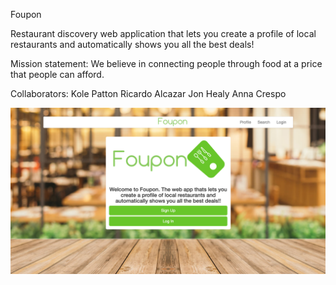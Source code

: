 Foupon

Restaurant discovery web application that lets you create a profile of local restaurants and automatically shows you all the best deals! 

Mission statement: 
We believe in connecting people through food at a price that people can afford.

Collaborators: 
Kole Patton
Ricardo Alcazar
Jon Healy
Anna Crespo

![login page](assets/images/loginPage.png "Foupon login page")

